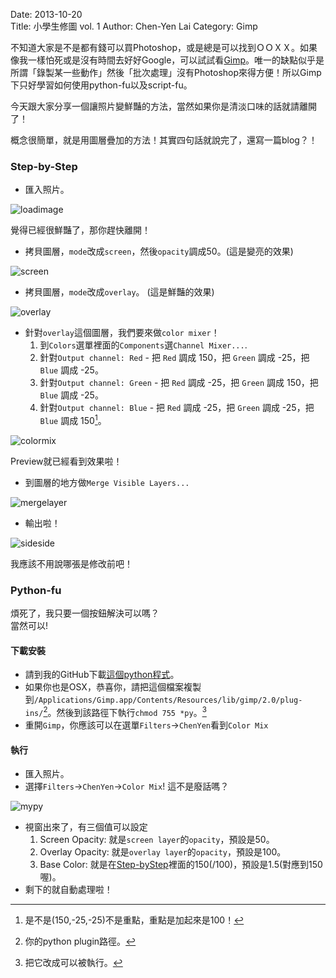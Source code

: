 Date: 2013-10-20  
Title: 小學生修圖 vol. 1
Author: Chen-Yen Lai
Category: Gimp

不知道大家是不是都有錢可以買Photoshop，或是總是可以找到ＯＯＸＸ。如果像我一樣怕死或是沒有時間去好好Google，可以試試看[Gimp](http://www.gimp.org)。唯一的缺點似乎是所謂「錄製某一些動作」然後「批次處理」沒有Photoshop來得方便！所以Gimp下只好學習如何使用python-fu以及script-fu。

今天跟大家分享一個讓照片變鮮豔的方法，當然如果你是清淡口味的話就請離開了！

概念很簡單，就是用圖層疊加的方法！其實四句話就說完了，還寫一篇blog？！

### Step-by-Step

+ 匯入照片。

![loadimage](https://dl.dropboxusercontent.com/u/165978/gimp-fifth-grade-1-fig0.png)

覺得已經很鮮豔了，那你趕快離開！

+ 拷貝圖層，`mode`改成`screen`，然後`opacity`調成50。(這是變亮的效果)

![screen](https://dl.dropboxusercontent.com/u/165978/gimp-fifth-grade-1-fig1.png)

+ 拷貝圖層，`mode`改成`overlay`。 (這是鮮豔的效果)

![overlay](https://dl.dropboxusercontent.com/u/165978/gimp-fifth-grade-1-fig2.png)

+ 針對`overlay`這個圖層，我們要來做`color mixer`！
	1. 到`Colors`選單裡面的`Components`選`Channel Mixer...`.
	2. 針對`Output channel: Red` - 把 `Red` 調成 150，把 `Green` 調成 -25，把 `Blue` 調成 -25。
	2. 針對`Output channel: Green` - 把 `Red` 調成 -25，把 `Green` 調成 150，把 `Blue` 調成 -25。
	2. 針對`Output channel: Blue` - 把 `Red` 調成 -25，把 `Green` 調成 -25，把 `Blue` 調成 150[^1]。

![colormix](https://dl.dropboxusercontent.com/u/165978/gimp-fifth-grade-1-fig3.png)

Preview就已經看到效果啦！

+ 到圖層的地方做`Merge Visible Layers...`

![mergelayer](https://dl.dropboxusercontent.com/u/165978/gimp-fifth-grade-1-fig4.png)

+ 輸出啦！

![sideside](https://dl.dropboxusercontent.com/u/165978/gimp-fifth-grade-1-fig5.png)

我應該不用說哪張是修改前吧！

### Python-fu

煩死了，我只要一個按鈕解決可以嗎？  
當然可以!

#### 下載安裝
+ 請到我的GitHub下載[這個python程式](https://github.com/chengyanlai/gimp_python/blob/master/My-Vivid.py)。  
+ 如果你也是OSX，恭喜你，請把這個檔案複製到`/Applications/Gimp.app/Contents/Resources/lib/gimp/2.0/plug-ins/`[^4]。然後到該路徑下執行`chmod 755 *py`。[^2]  
+ 重開`Gimp`，你應該可以在選單`Filters`->`ChenYen`看到`Color Mix`

#### 執行

+ 匯入照片。
+ 選擇`Filters`->`ChenYen`->`Color Mix`! 這不是廢話嗎？

![mypy](https://dl.dropboxusercontent.com/u/165978/gimp-fifth-grade-1-fig6.png)

+ 視窗出來了，有三個值可以設定
	1. Screen Opacity: 就是`screen layer`的`opacity`，預設是50。
	1. Overlay Opacity: 就是`overlay layer`的`opacity`，預設是100。
	3. Base Color: 就是在[Step-byStep](#step)裡面的150(/100)，預設是1.5(對應到150喔)。
+ 剩下的就自動處理啦！


[^1]: 是不是(150,-25,-25)不是重點，重點是加起來是100！
[^2]: 把它改成可以被執行。
[^4]: 你的python plugin路徑。